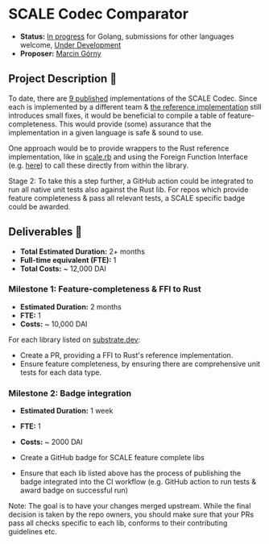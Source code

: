 # SCALE Codec Comparator

* **Status:** [In progress](https://github.com/arijitAD/dotscale) for Golang, submissions for other languages welcome, [Under Development](https://github.com/w3f/Grants-Program/blob/master/applications/scale-codec-comparator.md)
* **Proposer:** [Marcin Górny](https://github.com/mmagician/)

## Project Description :page_facing_up:

To date, there are [9 published](https://substrate.dev/docs/en/knowledgebase/advanced/codec#implementations) implementations of the SCALE Codec. Since each is implemented by a different team & [the reference implementation](https://github.com/paritytech/parity-scale-codec) still introduces small fixes, it would be beneficial to compile a table of feature-completeness.
This would provide (some) assurance that the implementation in a given language is safe & sound to use.

One approach would be to provide wrappers to the Rust reference implementation, like in [scale.rb](https://github.com/itering/scale.rb/blob/develop/src/lib.rs) and using the Foreign Function Interface (e.g. [here](https://github.com/itering/scale.rb/blob/develop/spec/ffi_helper.rb)) to call these directly from within the library.

Stage 2: To take this a step further, a GitHub action could be integrated to run all native unit tests also against the Rust lib. For repos which provide feature completeness & pass all relevant tests, a SCALE specific badge could be awarded.

## Deliverables :nut_and_bolt:

* **Total Estimated Duration:** 2+ months
* **Full-time equivalent (FTE):**  1
* **Total Costs:** ~ 12,000 DAI

### Milestone 1: Feature-completeness & FFI to Rust

* **Estimated Duration:** 2 months
* **FTE:**  1
* **Costs:** ~ 10,000 DAI

For each library listed on [substrate.dev](https://substrate.dev/docs/en/knowledgebase/advanced/codec#implementations):
* Create a PR, providing a FFI to Rust's reference implementation.
* Ensure feature completeness, by ensuring there are comprehensive unit tests for each data type.

### Milestone 2: Badge integration

* **Estimated Duration:** 1 week
* **FTE:**  1
* **Costs:** ~ 2000 DAI

* Create a GitHub badge for SCALE feature complete libs
* Ensure that each lib listed above has the process of publishing the badge integrated into the CI workflow (e.g. GitHub action to run tests & award badge on successful run)

Note: The goal is to have your changes merged upstream. While the final decision is taken by the repo owners, you should make sure that your PRs pass all checks specific to each lib, conforms to their contributing guidelines etc.
